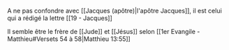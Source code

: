 A ne pas confondre avec [[Jacques (apôtre)|l'apôtre Jacques]], il est celui qui a rédigé la lettre [[19 - Jacques]]

Il semble être le frère de [[Jude]] et [[Jésus]] selon [[1er Evangile - Matthieu#Versets 54 à 58|Matthieu 13:55]]